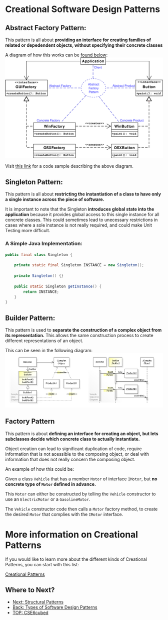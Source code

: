 # Creational Software Design Patterns

## Abstract Factory Pattern:
This pattern is all about **providing an interface for creating families of related or depedendent objects, without specifying their concrete classes**

A diagram of how this works can be found below:
![Abstract Factory Design Diagram](../FILES/software-design-patterns/abstract_factory.png)

Visit [this link](https://en.wikipedia.org/wiki/Abstract_factory_pattern#Python_example) for a code sample describing the above diagram.

## Singleton Pattern:
This pattern is all about **restricting the instantiation of a class to have only a single instance across the piece of software.**

It is important to note that the Singleton **introduces global state into the application** because it provides global access to this single instance for all concrete classes. This could sometimes lead to unecessary restrictions in cases where a sole instance is not really required, and could make Unit Testing more difficult.

### A Simple Java Implementation:
```java
public final class Singleton {

    private static final Singleton INSTANCE = new Singleton();

    private Singleton() {}

    public static Singleton getInstance() {
        return INSTANCE;
    }
}
```

## Builder Pattern:
This pattern is used to **separate the construction of a complex object from its representation.** This allows the same construction process to create different representations of an object.

This can be seen in the following diagram:
![Builder Pattern UML Diagram](../FILES/software-design-patterns/builder_pattern.jpg)

## Factory Pattern
This pattern is about **defining an interface for creating an object, but lets subclasses decide which concrete class to actually instantiate.** 

Object creation can lead to significant duplication of code, require information that is not acessible to the composing object, or deal with information that does not really concern the composing object.

An example of how this could be:

Given a class `Vehicle` that has a member `Motor` of interface `IMotor`, but **no concrete type of `Motor` defined in advance.**

This `Motor` can either be constructed by telling the `Vehicle` constructor to use an `ElectricMotor` or a `GasolineMotor`.

The `Vehicle` constructor code then calls a `Motor` factory method, to create the desired `Motor` that complies with the `IMotor` interface.

# More information on Creational Patterns
If you would like to learn more about the different kinds of Creational Patterns, you can start with this list:

[Creational Patterns](https://en.wikipedia.org/wiki/Software_design_pattern#Creational_patterns)

## Where to Next?
- [Next: Structural Patterns](./7d.%20Structural%20Patterns.md)
- [Back: Types of Software Design Patterns](./7b.%20Types%20of%20Software%20Design%20Patterns.md)
- [TOP: CSE6cubed](../README.md)